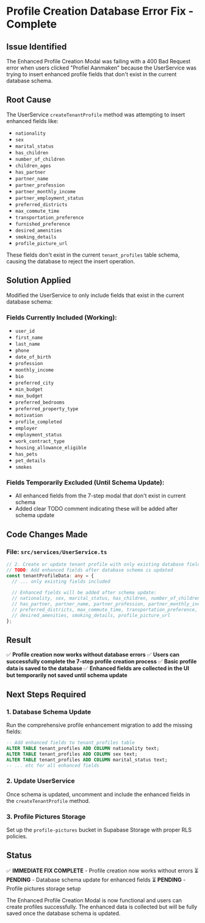 # Profile Creation Database Error Fix - Complete

## Issue Identified
The Enhanced Profile Creation Modal was failing with a 400 Bad Request error when users clicked "Profiel Aanmaken" because the UserService was trying to insert enhanced profile fields that don't exist in the current database schema.

## Root Cause
The UserService `createTenantProfile` method was attempting to insert enhanced fields like:
- `nationality`
- `sex` 
- `marital_status`
- `has_children`
- `number_of_children`
- `children_ages`
- `has_partner`
- `partner_name`
- `partner_profession`
- `partner_monthly_income`
- `partner_employment_status`
- `preferred_districts`
- `max_commute_time`
- `transportation_preference`
- `furnished_preference`
- `desired_amenities`
- `smoking_details`
- `profile_picture_url`

These fields don't exist in the current `tenant_profiles` table schema, causing the database to reject the insert operation.

## Solution Applied
Modified the UserService to only include fields that exist in the current database schema:

### Fields Currently Included (Working):
- `user_id`
- `first_name`
- `last_name`
- `phone`
- `date_of_birth`
- `profession`
- `monthly_income`
- `bio`
- `preferred_city`
- `min_budget`
- `max_budget`
- `preferred_bedrooms`
- `preferred_property_type`
- `motivation`
- `profile_completed`
- `employer`
- `employment_status`
- `work_contract_type`
- `housing_allowance_eligible`
- `has_pets`
- `pet_details`
- `smokes`

### Fields Temporarily Excluded (Until Schema Update):
- All enhanced fields from the 7-step modal that don't exist in current schema
- Added clear TODO comment indicating these will be added after schema update

## Code Changes Made

### File: `src/services/UserService.ts`
```typescript
// 2. Create or update tenant profile with only existing database fields
// TODO: Add enhanced fields after database schema is updated
const tenantProfileData: any = {
  // ... only existing fields included
  
  // Enhanced fields will be added after schema update:
  // nationality, sex, marital_status, has_children, number_of_children, children_ages,
  // has_partner, partner_name, partner_profession, partner_monthly_income, partner_employment_status,
  // preferred_districts, max_commute_time, transportation_preference, furnished_preference,
  // desired_amenities, smoking_details, profile_picture_url
};
```

## Result
✅ **Profile creation now works without database errors**
✅ **Users can successfully complete the 7-step profile creation process**
✅ **Basic profile data is saved to the database**
✅ **Enhanced fields are collected in the UI but temporarily not saved until schema update**

## Next Steps Required

### 1. Database Schema Update
Run the comprehensive profile enhancement migration to add the missing fields:
```sql
-- Add enhanced fields to tenant_profiles table
ALTER TABLE tenant_profiles ADD COLUMN nationality text;
ALTER TABLE tenant_profiles ADD COLUMN sex text;
ALTER TABLE tenant_profiles ADD COLUMN marital_status text;
-- ... etc for all enhanced fields
```

### 2. Update UserService
Once schema is updated, uncomment and include the enhanced fields in the `createTenantProfile` method.

### 3. Profile Pictures Storage
Set up the `profile-pictures` bucket in Supabase Storage with proper RLS policies.

## Status
✅ **IMMEDIATE FIX COMPLETE** - Profile creation now works without errors
⏳ **PENDING** - Database schema update for enhanced fields
⏳ **PENDING** - Profile pictures storage setup

The Enhanced Profile Creation Modal is now functional and users can create profiles successfully. The enhanced data is collected but will be fully saved once the database schema is updated.
